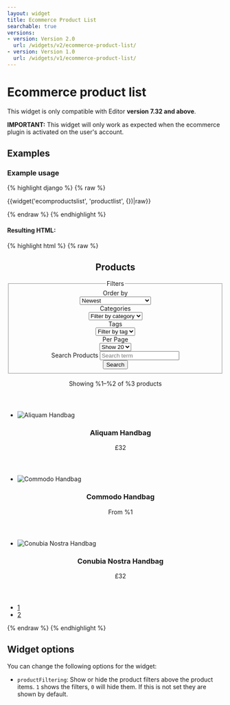 ```yaml
---
layout: widget
title: Ecommerce Product List
searchable: true
versions:
- version: Version 2.0
  url: /widgets/v2/ecommerce-product-list/
- version: Version 1.0
  url: /widgets/v1/ecommerce-product-list/
---
```


# Ecommerce product list

This widget is only compatible with Editor **version 7.32 and above**.

**IMPORTANT:** This widget will only work as expected when the ecommerce plugin is activated on the user's account.

## Examples

### Example usage

{% highlight django %}
{% raw %}

  {{widget('ecomproductslist', 'productlist', {})|raw}}

{% endraw %}
{% endhighlight %}

#### Resulting HTML:

{% highlight html %}
{% raw %}

<div id="page-zones__main-widgets__ecomproductslistWidget" data-name="ecomproductslist" class="widget  widget--zone-widget">
  <div class="bk-ecomproductslist ecomproductslist widget__ecomproductslist">
    <section class="listing-section  product-listing__listing-section">
      <header class="listing-header  product-listing__listing-header">
        <h2 class="listing-title  product-listing__listing-title">Products</h2>
        <div class="product-filters  product-listing__product-filters">
          <form class="form  product-listing__form js-productlist-display-formclearfix" method="GET" action="/store">
            <fieldset class="fieldset  product-listing__fieldset">
              <legend class="legend  product-listing__legend">Filters</legend>
              <div class="form-body  product-listing__form-body">
                <div class="form-group  product-listing__form-group">
                  <label class="label  label--filter  product-listing__label" for="page-zones__main-widgets__ecomproductslistWidget__product-listing__filter-1">Order by</label>
                  <div class="select-wrap  product-listing__select-wrap">
                    <select class="select  select--filter  product-listing__select js-display-control" id="page-zones__main-widgets__ecomproductslistWidget__product-listing__filter-1" name="productlist-sort">
                      <option value="created-desc">Newest</option>
                      <option value="title-asc">Title: A-Z</option>
                      <option value="title-desc">Title: Z-A</option>
                      <option value="price-desc">Price: Highest to Lowest</option>
                      <option value="price-asc">Price: Lowest to Highest</option>
                    </select>
                  </div>
                </div>
                <div class="form-group  product-listing__form-group">
                  <label class="label  label--filter  product-listing__label" for="page-zones__main-widgets__ecomproductslistWidget__product-listing__filter-2">Categories</label>
                  <div class="select-wrap  product-listing__select-wrap">
                    <select class="select  select--filter  product-listing__select js-display-control" id="page-zones__main-widgets__ecomproductslistWidget__product-listing__filter-2" name="productlist-categories">
                      <option value="">Filter by category</option>
                      <option disabled>---</option>
                      <option value="woman">woman</option>
                      <option value="man">man</option>
                    </select>
                  </div>
                </div>
                <div class="form-group  product-listing__form-group">
                  <label class="label  label--filter  product-listing__label" for="page-zones__main-widgets__ecomproductslistWidget__product-listing__filter-3">Tags</label>
                  <div class="select-wrap  product-listing__select-wrap">
                    <select class="select  select--filter  product-listing__select js-display-control" id="page-zones__main-widgets__ecomproductslistWidget__product-listing__filter-3" name="productlist-tags">
                      <option value="">Filter by tag</option>
                      <option disabled>---</option>
                      <option value="summer">summer</option>
                      <option value="winter">winter</option>
                    </select>
                  </div>
                </div>
                <div class="form-group  product-listing__form-group">
                  <label class="label  label--filter  product-listing__label" for="page-zones__main-widgets__ecomproductslistWidget__product-listing__filter-4">Per Page</label>
                  <div class="select-wrap  product-listing__select-wrap">
                    <select class="select  select--filter  product-listing__select js-display-control" id="page-zones__main-widgets__ecomproductslistWidget__product-listing__filter-4" name="productlist-itemcount">
                      <option value="20">Show 20</option>
                      <option value="32">Show 32</option>
                      <option value="64">Show 64</option>
                    </select>
                  </div>
                </div>
                <div class="form-group  product-listing__form-group">
                  <label class="label  label--search  product-listing__label" for="page-zones__main-widgets__ecomproductslistWidget__product-listing__search">Search Products</label>
                  <input class="input  input--search  product-listing__input  js-display-control" id="page-zones__main-widgets__ecomproductslistWidget__product-listing__search" name="productlist-search" placeholder="Search term" type="search" value=""/>
                </div>
                <div class="form-group  product-listing__form-group">
                  <input class="button  button--submit  product-listing__input" type="submit" value="Search" />
                </div>
              </div>
            </fieldset>
          </form>
        </div>
        <p class="listing-order  product-listing__listing-order">Showing %1–%2 of %3 products</p>
      </header>
      <div class="listing-body  product-listing__listing-body">
        <ul class="product-list  product-listing__product-list">
          <li class="product-item  product-listing__product-item">
            <article class="product-item-article  product-listing__product-item-article">
              <div class="product-item-image  product-listing__product-item-image">
                <img class="image  image--thumb  product-listing__image" src="//placehold.it/2250x800" alt="Aliquam Handbag">
              </div>
              <header class="product-item-details  product-listing__product-content">
                <h3 class="product-item-title  product-listing__product-item-title">
                  <a class="title-link  product-listing__title-link" >Aliquam Handbag</a>
                </h3>
                <p class="product-item-price  product-listing__product-item-price">£32</p>
              </header>
            </article>
          </li>
          <li class="product-item  product-listing__product-item">
            <article class="product-item-article  product-listing__product-item-article">
              <div class="product-item-image  product-listing__product-item-image">
                <img class="image  image--thumb  product-listing__image" src="//placehold.it/300x100" alt="Commodo Handbag">
              </div>
              <header class="product-item-details  product-listing__product-content">
                <h3 class="product-item-title  product-listing__product-item-title">
                  <a class="title-link  product-listing__title-link" >Commodo Handbag</a>
                </h3>
                <p class="product-item-price  product-listing__product-item-price">From %1</p>
              </header>
            </article>
          </li>
          <li class="product-item  product-listing__product-item">
            <article class="product-item-article  product-listing__product-item-article">
              <div class="product-item-image  product-listing__product-item-image">
                <img class="image  image--thumb  product-listing__image" src="//placehold.it/250x250" alt="Conubia Nostra Handbag">
              </div>
              <header class="product-item-details  product-listing__product-content">
                <h3 class="product-item-title  product-listing__product-item-title">
                  <a class="title-link  product-listing__title-link" >Conubia Nostra Handbag</a>
                </h3>
                <p class="product-item-price  product-listing__product-item-price">£32</p>
              </header>
            </article>
          </li>
        </ul>
      </div>
      <footer class="listing-footer  product-listing__listing-footer">
        <nav class="listing-pagination  product-listing__post-pagination">
          <ul class="pagination-list  product-listing__pagination-list">
            <li class="pagination-item  pagination-item  product-listing__pagination-item  current">
              <a class="button  button--pagination  product-listing__button" href="/store/page/1">1</a>
            </li>
            <li class="pagination-item  product-listing__pagination-item">
              <a class="button  button--pagination  product-listing__button" href="/store/page/2">2</a>
            </li>
          </ul>
        </nav>
      </footer>
    </section>
  </div>
</div>

{% endraw %}
{% endhighlight %}

## Widget options

You can change the following options for the widget:

* ```productFiltering```: Show or hide the product filters above the product items. ```1``` shows the filters, ```0``` will hide them. If this is not set they are shown by default.

